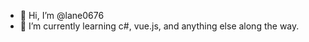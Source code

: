 - 👋 Hi, I’m @lane0676
- 🌱 I’m currently learning c#, vue.js, and anything else along the way.

<!---
lane0676/lane0676 is a ✨ special ✨ repository because its `README.md` (this file) appears on your GitHub profile.
You can click the Preview link to take a look at your changes.
--->
